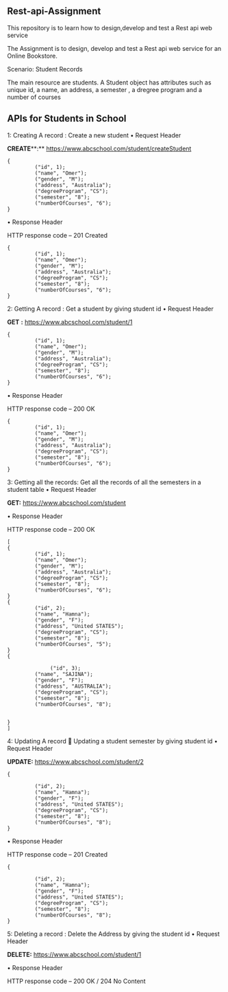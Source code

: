 ## **Rest-api-Assignment**

This repository is to learn how to design,develop and test a Rest api web service

The Assignment is to design, develop and test a Rest api web service for an Online Bookstore.

Scenario: Student Records

The main resource are students. A Student object has attributes such as unique id, a name, an address, a semester , a dregree program and a number of courses

## **APIs for Students in School**

1: Creating  A record : Create a new student 
•	Request Header

 **CREATE****:**  https://www.abcschool.com/student/createStudent

    {
             ("id", 1);
    		 ("name", "Omer");
    		 ("gender", "M");
    		 ("address", "Australia");
    		 ("degreeProgram", "CS");
    		 ("semester", "8");
    		 ("numberOfCourses", "6");
    }

•	Response Header

HTTP response code – 201 Created

    {
             ("id", 1);
    		 ("name", "Omer");
    		 ("gender", "M");
    		 ("address", "Australia");
    		 ("degreeProgram", "CS");
    		 ("semester", "8");
    		 ("numberOfCourses", "6");
    }


2: Getting  A record : Get a student by giving student id
•	Request Header

**GET** **:**  https://www.abcschool.com/student/1

    {
             ("id", 1);
    		 ("name", "Omer");
    		 ("gender", "M");
    		 ("address", "Australia");
    		 ("degreeProgram", "CS");
    		 ("semester", "8");
    		 ("numberOfCourses", "6");
    }

•	Response Header

HTTP response code – 200 OK

    {
             ("id", 1);
    		 ("name", "Omer");
    		 ("gender", "M");
    		 ("address", "Australia");
    		 ("degreeProgram", "CS");
    		 ("semester", "8");
    		 ("numberOfCourses", "6");
    }


3: Getting all the records: Get all the records of all the semesters in a student table
•	Request Header

****GET**:** https://www.abcschool.com/student 

•	Response Header

HTTP response code – 200 OK

    [
    {
             ("id", 1);
    		 ("name", "Omer");
    		 ("gender", "M");
    		 ("address", "Australia");
    		 ("degreeProgram", "CS");
    		 ("semester", "8");
    		 ("numberOfCourses", "6");
    }
    {
             ("id", 2);
    		 ("name", "Hamna");
    		 ("gender", "F");
    		 ("address", "United STATES");
    		 ("degreeProgram", "CS");
    		 ("semester", "8");
    		 ("numberOfCourses", "5");
    }
    {
    
                  ("id", 3);
    		 ("name", "SAJINA");
    		 ("gender", "F");
    		 ("address", "AUSTRALIA");
    		 ("degreeProgram", "CS");
    		 ("semester", "8");
    		 ("numberOfCourses", "8");
    
    
    }
    ]

4: Updating A record  Updating a student semester by giving student id
•	Request Header

**UPDATE:** https://www.abcschool.com/student/2

    {
    
             ("id", 2);
    		 ("name", "Hamna");
    		 ("gender", "F");
    		 ("address", "United STATES");
    		 ("degreeProgram", "CS");
    		 ("semester", "8");
    		 ("numberOfCourses", "8");
    }

•	Response Header

HTTP response code – 201 Created

    {
    
             ("id", 2);
    		 ("name", "Hamna");
    		 ("gender", "F");
    		 ("address", "United STATES");
    		 ("degreeProgram", "CS");
    		 ("semester", "8");
    		 ("numberOfCourses", "8");
    }


5: Deleting a record : Delete the Address by giving the student id
•	Request Header

**DELETE:** https://www.abcschool.com/student/1

•	Response Header

HTTP response code – 200 OK / 204 No Content





